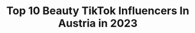 ---
title: Top 10 Beauty TikTok Influencers In Austria in 2023
description: >-
  Find top beauty TikTok influencers in Austria in 2023. Most popular hashtags: #beauty #fyp #halloween #foryou.
platform: TikTok
hits: 51
text_top: Analyze the top-rated TikTok influencers on inBeat.
text_bottom: Our search engine aggregates 51 TikTok influencers like this in Austria for you to collaborate.
profiles:
  - username: "lisa.sophie.thoma"
    fullname: >-
      Lisa Sophie Thoma
    bio: >-
      YouTube: Cutelifehacksde Instagram: meineversion 💖 Basteln, Beauty & Hacks 💖
    location: "Austria"
    followers: 118200
    engagement: 1599
    commentsToLikes: 0.009880
    id: ck9c08qaho58y0j78zl1hwpqw
    verified: true
    hashtags: "#beauty, #diy, #schleim, #asmr"
  - username: "zhr.stn"
    fullname: >-
      Zehra.StN...🦋
    bio: >-
      Zukünftige Fahrlehrerin 🚘 MoM of two beauty Girls 👩‍👧‍👧
    location: "Austria"
    followers: 13100
    engagement: 747
    commentsToLikes: 0.042053
    id: ckbr2h7cyj5vp0j23l2xutlah
    verified: false
    hashtags: "#fahrsicherheitstraining, #fahrschulevienna, #zuk, #gezegenteam"
  - username: "valeriadolbel"
    fullname: >-
      Valeria Dolbel
    bio: >-
      Beauty nutrition, recipes, wellness tips, gardening, DIY projects and more! 🌱
    location: "Austria"
    followers: 30800
    engagement: 622
    commentsToLikes: 0.023941
    id: ckbeyn46wj8r20j23iyg2u767
    verified: false
    hashtags: "#fruitlover, #plantbasedrecipes, #plantbasedfood, #plantbased"
  - username: "ewatsiakmakis"
    fullname: >-
      ewa
    bio: >-
      fashion, beauty, lifestyle & fooood🤍 follow my IG: ewatsiakmakis vienna
    location: "Austria"
    followers: 26400
    engagement: 712
    commentsToLikes: 0.017989
    id: ckai38ndaj02e0i783silu66w
    verified: false
    hashtags: "#vienna, #vlog, #asiashophaul, #shopping"
  - username: "beauty_thecockatoo"
    fullname: >-
      Vogi be like
    bio: >-
      I bims Beauty - das weiße Greif-Vogi 🐔😬😜 crazy Cockatoo with crazy human 😂
    location: "Austria"
    followers: 7727
    engagement: 644
    commentsToLikes: 0.017915
    id: ckc384z95wxvg0j230p9gj8je
    verified: false
    hashtags: "#animalsdoingthings, #moodswings, #animalsreact, #papagei"
  - username: "coloratoequestrian"
    fullname: >-
      Sabrina Kat
    bio: >-
      🎖️ Santo Cavallo Colorato - Deutscher Pinto Hunter 🐎 Equestrian Sabrina 🎖️
    location: "Austria"
    followers: 32500
    engagement: 2024
    commentsToLikes: 0.011054
    id: ckbvtl0vtscnj0j23ln96g9ki
    verified: false
    hashtags: "#ups, #equestrian, #pferdeliebe, #travel"
  - username: "jonbro363"
    fullname: >-
      jonbro 363
    bio: >-
      Skiislife 🎿 Thx for 4k follower🚦
    location: "Austria"
    followers: 4598
    engagement: 963
    commentsToLikes: 0.025698
    id: ckbfef6uz8is40j239qn046d9
    verified: false
    hashtags: "#foryou, #foryoupage, #foru, #ski"
  - username: "maqaroon"
    fullname: >-
      Maqaroon
    bio: >-
      🌸 Aesthetic Trends, Hacks & DIYs 🌸 Joanna Zhou 🇨🇳🇦🇹 YouTuber & Designer!
    location: "Austria"
    followers: 265700
    engagement: 1599
    commentsToLikes: 0.009225
    id: ck9c8wqkptcw70j78rth2qa3p
    verified: true
    hashtags: "#polymerclay, #rocktumbler, #cute, #pig"
  - username: "happyjumpytravel"
    fullname: >-
      Marie Lou
    bio: >-
      🌿 Plastic Free Zone and my baby cats 🌿 Austria 🇦🇹
    location: "Austria"
    followers: 7185
    engagement: 681
    commentsToLikes: 0.017670
    id: ck9ka93mvgbki0j789wksf8bu
    verified: false
    hashtags: "#sustainable, #nomoreplastic, #moodboost, #lowwaste"
  - username: "antonbiermann3"
    fullname: >-
      🖤TONI🖤
    bio: >-
      🥰TT Wife♥️bemecrazyme🥰 💓#couplegoals#💓 TT Brother🤜🏻hofingerrobert🤛🏻
    location: "Austria"
    followers: 8561
    engagement: 774
    commentsToLikes: 0.062894
    id: ckbfik5sqeg740j236jokfycn
    verified: false
    hashtags: "#fun, #crazy, #likeit, #duett"
---